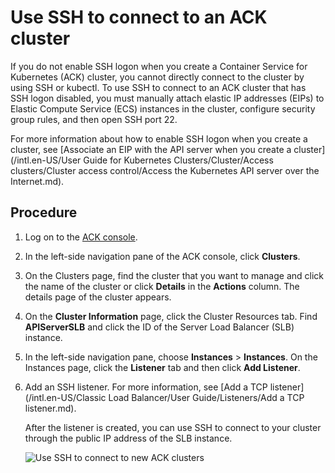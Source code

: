 # Use SSH to connect to an ACK cluster

If you do not enable SSH logon when you create a Container Service for Kubernetes \(ACK\) cluster, you cannot directly connect to the cluster by using SSH or kubectl. To use SSH to connect to an ACK cluster that has SSH logon disabled, you must manually attach elastic IP addresses \(EIPs\) to Elastic Compute Service \(ECS\) instances in the cluster, configure security group rules, and then open SSH port 22.

For more information about how to enable SSH logon when you create a cluster, see [Associate an EIP with the API server when you create a cluster](/intl.en-US/User Guide for Kubernetes Clusters/Cluster/Access clusters/Cluster access control/Access the Kubernetes API server over the Internet.md).

## Procedure

1.  Log on to the [ACK console](https://cs.console.aliyun.com).

2.  In the left-side navigation pane of the ACK console, click **Clusters**.

3.  On the Clusters page, find the cluster that you want to manage and click the name of the cluster or click **Details** in the **Actions** column. The details page of the cluster appears.

4.  On the **Cluster Information** page, click the Cluster Resources tab. Find **APIServerSLB** and click the ID of the Server Load Balancer \(SLB\) instance.

5.  In the left-side navigation pane, choose **Instances** \> **Instances**. On the Instances page, click the **Listener** tab and then click **Add Listener**.

6.  Add an SSH listener. For more information, see [Add a TCP listener](/intl.en-US/Classic Load Balancer/User Guide/Listeners/Add a TCP listener.md).

    After the listener is created, you can use SSH to connect to your cluster through the public IP address of the SLB instance.

    ![Use SSH to connect to new ACK clusters](https://help-static-aliyun-doc.aliyuncs.com/assets/img/en-US/4319748261/p9054.png)


